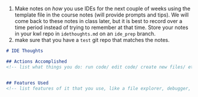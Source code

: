 1. Make notes on _how_ you use IDEs for the next couple of weeks using the template file in the course notes (will provide prompts and tips). We will come back to these notes in class later, but it is best to record over a time period instead of trying to remember at that time. Store your notes in your kwl repo in `idethoughts.md` on an `ide_prep` branch.
2. make sure that you have a `test` git repo that matches the notes.

```markdown
# IDE Thoughts

## Actions Accomplished
<!-- list what things you do: run code/ edit code/ create new files/ etc; no need to comment on what the code you write does -->


## Features Used
<!-- list features of it that you use, like a file explorer, debugger, etc -->


```
